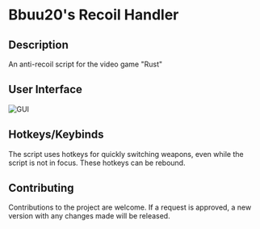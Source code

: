 ﻿# Bbuu20's Recoil Handler

## Description
An anti-recoil script for the video game "Rust"

## User Interface
![GUI](https://i.imgur.com/PmOdfav.png)

## Hotkeys/Keybinds
The script uses hotkeys for quickly switching weapons, even while the script is not in focus. These hotkeys can be rebound.

## Contributing
Contributions to the project are welcome. If a request is approved, a new version with any changes made will be released.
